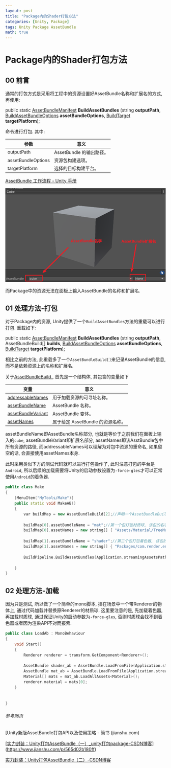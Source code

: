 ```yaml
---
layout: post
title: "Package内的Shader打包方法"
categories: [Unity, Package]
tags: Unity Package AssetBundle
math: true
---
```


# Package内的Shader打包方法

## 00 前言

通常的打包方式是采用将工程中的资源设置好AssetBundle名称和扩展名的方式, 再使用:

public static [AssetBundleManifest](https://docs.unity.cn/cn/2023.1/ScriptReference/AssetBundleManifest.html) **BuildAssetBundles** (string **outputPath**, [BuildAssetBundleOptions](https://docs.unity.cn/cn/2023.1/ScriptReference/BuildAssetBundleOptions.html) **assetBundleOptions**, [BuildTarget](https://docs.unity.cn/cn/2023.1/ScriptReference/BuildTarget.html) **targetPlatform**);

命令进行打包. 其中:

| 参数               | 意义                     |
| ------------------ | ------------------------ |
| outputPath         | AssetBundle 的输出路径。 |
| assetBundleOptions | 资源包构建选项。         |
| targetPlatform     | 选择的目标构建平台。     |

[AssetBundle 工作流程 - Unity 手册](https://docs.unity.cn/cn/2023.1/Manual/AssetBundles-Workflow.html)

![image-20231020114247563](/assets/image/image-20231020114247563.png)

而Package中的资源无法在面板上输入AssetBundle的名称和扩展名.

## 01 处理方法-打包

对于Package内的资源, Unity提供了一个```BuildAssetBundles```方法的重载可以进行打包. 重载如下:

public static [AssetBundleManifest](https://docs.unity.cn/cn/2023.1/ScriptReference/AssetBundleManifest.html) **BuildAssetBundles** (string **outputPath**, AssetBundleBuild[] **builds**, [BuildAssetBundleOptions](https://docs.unity.cn/cn/2023.1/ScriptReference/BuildAssetBundleOptions.html) **assetBundleOptions**, [BuildTarget](https://docs.unity.cn/cn/2023.1/ScriptReference/BuildTarget.html) **targetPlatform**);

相比之前的方法, 此重载多了一个```AssetBundleBuild[]```来记录AssetBundle的信息, 而不是依赖资源上的名称和扩展名.

关于[AssetBundleBuild ](https://docs.unity.cn/cn/2023.1/ScriptReference/AssetBundleBuild.html), 首先是一个结构体, 其包含的变量如下

| 变量                                                         | 意义                              |
| ------------------------------------------------------------ | --------------------------------- |
| [addressableNames](https://docs.unity.cn/cn/2023.1/ScriptReference/AssetBundleBuild-addressableNames.html) | 用于加载资源的可寻址名称。        |
| [assetBundleName](https://docs.unity.cn/cn/2023.1/ScriptReference/AssetBundleBuild-assetBundleName.html) | AssetBundle 名称。                |
| [assetBundleVariant](https://docs.unity.cn/cn/2023.1/ScriptReference/AssetBundleBuild-assetBundleVariant.html) | AssetBundle 变体。                |
| [assetNames](https://docs.unity.cn/cn/2023.1/ScriptReference/AssetBundleBuild-assetNames.html) | 属于给定 AssetBundle 的资源名称。 |

assetBundleName即AssetBundle名称部分, 也就是等价于之前我们在面板上输入的```cube```, assetBundleVariant即扩展名部分, assetNames即该AsstBundle包中所有资源的路径, 而addressableNames可以理解为对包中资源的重命名, 如果留空的话, 会直接使用assetNames本身.

此时采用类似下方的测试代码就可以进行打包操作了, 此时注意打包的平台是```Android```, 所以后续的加载需要将Unity的启动参数设置为```-force-gles```才可以正常使用```Android```的着色器.

```c++
public class Make
{
    [MenuItem("MyTools/Make")]
    public static void MakeAB()
    {
        var buildMap = new AssetBundleBuild[2];//声明一个AssetBundleBuild的数值用于记录AssetBundle包的信息, 此时为了测试直接声明了长度为2的数组, 实际操作的适合可以用List比较灵活, 然后转为数组即可.

        buildMap[0].assetBundleName = "mat";//第一个包打包材质球, 该包的名字
        buildMap[0].assetNames = new string[] { "Assets/Material/TreeMat.mat" };//具体包中包含的材质球路径

        buildMap[1].assetBundleName = "shader";//第二个包打包着色器, 该包的名字
        buildMap[1].assetNames = new string[] { "Packages/com.render.environment/Shaders/Tree/Tree_Lit_Release_10.shader" };//具体包中包含的着色器路径, 这里可以看出该着色器就在Package中
        
        BuildPipeline.BuildAssetBundles(Application.streamingAssetsPath, buildMap, BuildAssetBundleOptions.StrictMode, BuildTarget.Android);//打包命令.

    }
}
```

## 02 处理方法-加载

因为只是测试, 所以做了一个简单的mono脚本, 挂在场景中一个带Renderer的物体上, 通过代码加载并替换原Renderer的材质球. 这里要注意的是, 先加载着色器, 再加载材质球, 通过保证Unity的启动参数为```-force-gles```, 否则材质球会找不到着色器或者因为渲染API不对而报紫.

```c++
public class LoadAb : MonoBehaviour
{
    void Start()
    {
        Renderer renderer = transform.GetComponent<Renderer>();

        AssetBundle shader_ab = AssetBundle.LoadFromFile(Application.streamingAssetsPath + "/shader");
        AssetBundle mat_ab = AssetBundle.LoadFromFile(Application.streamingAssetsPath + "/mat");
        Material[] mats = mat_ab.LoadAllAssets<Material>(); 
        renderer.material = mats[0];
    }


}
```



###### 参考网页

[Unity新版AssetBundle打包API以及使用策略 - 简书 (jianshu.com)

[[实力封装：Unity打包AssetBundle（一）_unity打包package-CSDN博客](https://blog.csdn.net/puss0/article/details/79681013)](https://www.jianshu.com/p/565d02b180ff)

[实力封装：Unity打包AssetBundle（二）-CSDN博客](https://blog.csdn.net/puss0/article/details/79684185)


